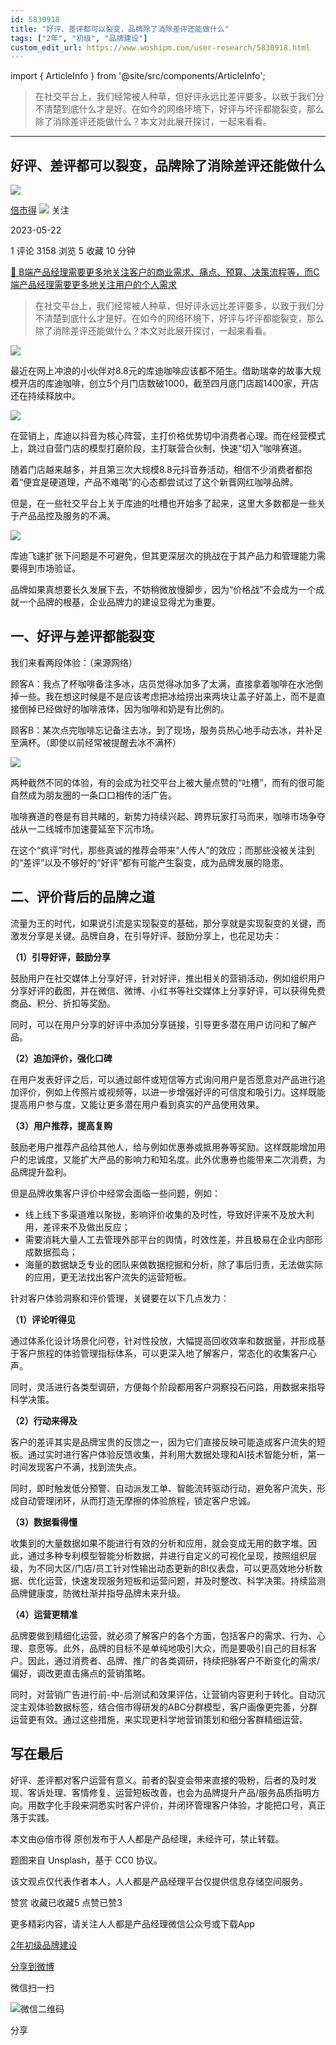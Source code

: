 ```yaml
---
id: 5830918
title: "好评、差评都可以裂变，品牌除了消除差评还能做什么"
tags: ["2年", "初级", "品牌建设"]
custom_edit_url: https://www.woshipm.com/user-research/5830918.html
---
```

import { ArticleInfo } from '@site/src/components/ArticleInfo';

<ArticleInfo
    author="倍市得"
    authorLink="https://www.woshipm.com/u/1438140"
    published="2023-05-22"
    views={3158}
    comments={1}
    collects={5}
/>

> 在社交平台上，我们经常被人种草，但好评永远比差评要多，以致于我们分不清楚到底什么才是好。在如今的网络环境下，好评与坏评都能裂变，那么除了消除差评还能做什么？本文对此展开探讨，一起来看看。

---

## 好评、差评都可以裂变，品牌除了消除差评还能做什么

[![](https://static.woshipm.com/view/woshipm_api_def_20230201141011_8494.jpg?imageView2/1/w/72/h/72/q/100)](https://www.woshipm.com/u/1438140)

[倍市得](https://www.woshipm.com/u/1438140) ![](https://static.woshipm.com/tag/1101_1@2x.png) 关注

2023-05-22

1 评论 3158 浏览 5 收藏 10 分钟

[🔗 B端产品经理需要更多地关注客户的商业需求、痛点、预算、决策流程等，而C端产品经理需要更多地关注用户的个人需求](https://ke.qidianla.com/courses/bcpm)

> 在社交平台上，我们经常被人种草，但好评永远比差评要多，以致于我们分不清楚到底什么才是好。在如今的网络环境下，好评与坏评都能裂变，那么除了消除差评还能做什么？本文对此展开探讨，一起来看看。

![](https://image.woshipm.com/2023/04/13/cde6a0c4-d9ea-11ed-a8b0-00163e0b5ff3.jpg)

最近在网上冲浪的小伙伴对8.8元的库迪咖啡应该都不陌生。借助瑞幸的故事大规模开店的库迪咖啡，创立5个月门店数破1000，截至四月底门店超1400家，开店还在持续释放中。

![](https://image.woshipm.com/2023/05/22/5b855a90-f851-11ed-adbb-00163e0b5ff3.jpg)

在营销上，库迪以抖音为核心阵营，主打价格优势切中消费者心理。而在经营模式上，跳过自营门店的模型打磨阶段，主打联营合伙制，快速“切入”咖啡赛道。

随着门店越来越多，并且第三次大规模8.8元抖音券活动，相信不少消费者都抱着“便宜是硬道理，产品不难喝”的心态都尝试过了这个新晋网红咖啡品牌。

但是，在一些社交平台上关于库迪的吐槽也开始多了起来，这里大多数都是一些关于产品品控及服务的不满。

![](https://image.woshipm.com/2023/05/22/72cafe26-f851-11ed-adbb-00163e0b5ff3.png)

库迪飞速扩张下问题是不可避免，但其更深层次的挑战在于其产品力和管理能力需要得到市场验证。

品牌如果真想要长久发展下去，不妨稍微放慢脚步，因为“价格战”不会成为一个成就一个品牌的根基，企业品牌力的建设显得尤为重要。

## 一、好评与差评都能裂变

我们来看两段体验：（来源网络）

顾客A：我点了杯咖啡备注多冰，店员觉得冰加多了太满，直接拿着咖啡在水池倒掉一些。我在想这时候是不是应该考虑把冰给捞出来两块让盖子好盖上，而不是直接倒掉已经做好的咖啡液体，因为咖啡和奶是有比例的。

顾客B：某次点完咖啡忘记备注去冰，到了现场，服务员热心地手动去冰，并补足至满杯。（即使以前经常被提醒去冰不满杯）

![](https://image.woshipm.com/2023/05/22/87ba730c-f851-11ed-bbb6-00163e0b5ff3.jpg)

两种截然不同的体验，有的会成为社交平台上被大量点赞的“吐槽”，而有的很可能自然成为朋友圈的一条口口相传的活广告。

咖啡赛道的卷是有目共睹的，新势力持续兴起、跨界玩家打马而来，咖啡市场争夺战从一二线城市加速蔓延至下沉市场。

在这个“疯评”时代，那些真诚的推荐会带来“人传人”的效应；而那些没被关注到的“差评”以及不够好的“好评”都有可能产生裂变，成为品牌发展的隐患。

## 二、评价背后的品牌之道

流量为王的时代，如果说引流是实现裂变的基础，那分享就是实现裂变的关键，而激发分享是关键。品牌自身，在引导好评、鼓励分享上，也花足功夫：

**（1）引导好评，鼓励分享**

鼓励用户在社交媒体上分享好评，针对好评，推出相关的营销活动，例如组织用户分享好评的截图，并在微信、微博、小红书等社交媒体上分享好评，可以获得免费商品、积分、折扣等奖励。

同时，可以在用户分享的好评中添加分享链接，引导更多潜在用户访问和了解产品。

**（2）追加评价，强化口碑**

在用户发表好评之后，可以通过邮件或短信等方式询问用户是否愿意对产品进行追加评价，例如上传照片或视频等，以进一步增强好评的可信度和吸引力。这样既能提高用户参与度，又能让更多潜在用户看到真实的产品使用效果。

**（3）用户推荐，提高复购**

鼓励老用户推荐产品给其他人，给与例如优惠券或抵用券等奖励。这样既能增加用户的忠诚度，又能扩大产品的影响力和知名度。此外优惠券也能带来二次消费，为品牌提升盈利。

但是品牌收集客户评价中经常会面临一些问题，例如：

*   线上线下多渠道难以聚拢，影响评价收集的及时性，导致好评来不及放大利用，差评来不及做出反应；
*   需要消耗大量人工去管理外部平台的舆情，时效性差，并且极易在企业内部形成数据孤岛；
*   海量的数据缺乏专业的团队来做数据挖掘和分析，除了事后归责，无法做实际的应用，更无法找出客户流失的运营短板。

针对客户体验洞察和评价管理，关键要在以下几点发力：

**（1）评论听得见**

通过体系化设计场景化问卷，针对性投放，大幅提高回收效率和数据量，并形成基于客户旅程的体验管理指标体系，可以更深入地了解客户，常态化的收集客户心声。

同时，灵活进行各类型调研，方便每个阶段都用客户洞察投石问路，用数据来指导科学决策。

**（2）行动来得及**

客户的差评其实是品牌宝贵的反馈之一，因为它们直接反映可能造成客户流失的短板。通过实时进行客户体验反馈收集，并利用大数据处理和AI技术智能分析，第一时间发现客户不满，找到流失点。

同时，即时触发低分预警、自动派发工单、智能流转驱动行动，避免客户流失，形成自动管理闭环，从而打造无摩擦的体验旅程，锁定客户忠诚。

**（3）数据看得懂**

收集到的大量数据如果不能进行有效的分析和应用，就会变成无用的数字堆。因此，通过多种专利模型智能分析数据，并进行自定义的可视化呈现，按照组织层级，为不同大区/门店/员工针对性输出动态更新的BI仪表盘，可以更高效地分析数据、优化运营，快速发现服务短板和运营问题，并及时整改、科学决策。持续监测品牌健康度，防微杜渐并指导品牌未来升级。

**（4）运营更精准**

品牌要做到精细化运营，就必须了解客户的各个方面，包括客户的需求、行为、心理、意愿等。此外，品牌的目标不是单纯地吸引大众，而是要吸引自己的目标客户。因此，通过消费者、品牌、推广的各类调研，持续把脉客户不断变化的需求/偏好，调改更直击痛点的营销策略。

同时，对营销广告进行前-中-后测试和效果评估，让营销内容更利于转化。自动沉淀主观体验数据标签，结合倍市得研发的ABC分群模型，客户画像更完善，分群运营更有效。通过这些措施，来实现更科学地营销策划和细分客群精细运营。

## 写在最后

好评、差评都对客户运营有意义。前者的裂变会带来直接的吸粉，后者的及时发现、客诉处理、客情修复、运营短板改善，也会为品牌提升产品/服务品质指明方向。用数字化手段来洞悉实时客户评价，并闭环管理客户体验，才能把口号，真正落于实践。

本文由@倍市得 原创发布于人人都是产品经理，未经许可，禁止转载。

题图来自 Unsplash，基于 CC0 协议。

该文观点仅代表作者本人，人人都是产品经理平台仅提供信息存储空间服务。

赞赏 收藏已收藏5 点赞已赞3

更多精彩内容，请关注人人都是产品经理微信公众号或下载App

[2年](https://www.woshipm.com/tag/2%e5%b9%b4)[初级](https://www.woshipm.com/tag/%e5%88%9d%e7%ba%a7)[品牌建设](https://www.woshipm.com/tag/%e5%93%81%e7%89%8c%e5%bb%ba%e8%ae%be)

[分享到微博](https://service.weibo.com/share/share.php?appkey=2775287854&title=好评、差评都可以裂变，品牌除了消除差评还能做什么&url=https://www.woshipm.com/user-research/5830918.html&pic=https://image.woshipm.com/2023/04/13/cde6a0c4-d9ea-11ed-a8b0-00163e0b5ff3.jpg)

微信扫一扫

![微信二维码](https://api.pwmqr.com/qrcode/create/?url=https://www.woshipm.com/user-research/5830918.html)

分享